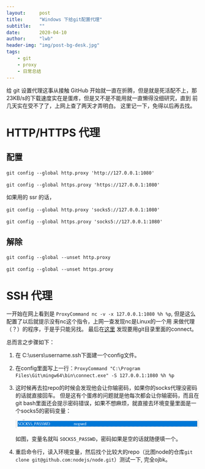 ```yaml
---
layout:     post
title:      "Windows 下给git配置代理"
subtitle:   ""
date:       2020-04-10
author:     "lwb"
header-img: "img/post-bg-desk.jpg"
tags:
    - git
    - proxy
    - 日常总结
---
```


给 git 设置代理这事从接触 GitHub 开始就一直在折腾，但是就是死活配不上，那23KB/s的下载速度实在是蛋疼，但是又不是不能用就一直懒得没细研究，直到
前几天实在受不了了，上网上查了两天才弄明白。
这里记一下，免得以后再去找。

# HTTP/HTTPS 代理

## 配置

`git config --global http.proxy 'http://127.0.0.1:1080'`

`git config --global https.proxy 'https://127.0.0.1:1080'`

如果用的 ssr 的话，

`git config --global http.proxy 'socks5://127.0.0.1:1080'`

`git config --global https.proxy 'socks5://127.0.0.1:1080'`

## 解除

`git config --global --unset http.proxy`

`git config --global --unset https.proxy`

# SSH 代理

一开始在网上看到是 `ProxyCommand nc -v -x 127.0.0.1:1080 %h %p`, 但是这么配置了以后就提示没有nc这个指令，上网一查发现nc是Linux的一个用
来做代理（？）的程序，于是乎只能另找。
最后在[这里](https://walkedby.com/sshwindowsproxy/) 发现要用git目录里面的connect。

总而言之步骤如下：

1.  在 C:\users\username\.ssh下面建一个config文件。

2.  在config里面写上一行：`ProxyCommand "C:\Program Files\Git\mingw64\bin\connect.exe" -S 127.0.0.1:1080 %h %p`

3.  这时候再去拉repo的时候会发现他会让你输密码，如果你的socks代理没密码的话就直接回车。
    但是这有个蛋疼的问题就是他每次都会让你输密码，而且在git bash里面还会提示密码错误，如果不想麻烦，就直接去环境变量里面是一个socks5的密码变量：
    
    ![socks5 password environment variable](/img/git-proxy/socks-password.png)
    
    如图，变量名就叫 `SOCKS5_PASSWD`，密码如果是空的话就随便填一个。

4.  重启命令行，读入环境变量，然后找个比较大的repo（比图node的仓库`git clone git@github.com:nodejs/node.git`）测试一下, 完全ojbk。
    
